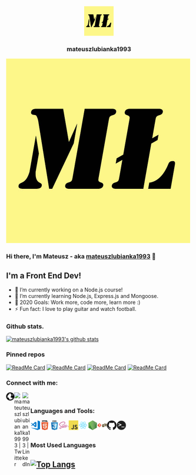 <br />
<p align="center">
  <a href="https://m-lubianka.netlify.app/">
    <img src="/img/portfolio-logo-1.jpg" alt="Logo" width="80" height="80">
  </a>

  <h3 align="center">mateuszlubianka1993</h3>
</p>

![My Logo](/img/portfolio-logo-1.jpg)

### Hi there, I'm Mateusz - aka [mateuszlubianka1993][website] 👋

<!-- [![Website](https://img.shields.io/website?label=mateuszlubianka1993.com&style=for-the-badge&url=https%3A%2F%2Fmateuszlubianka1993.com)](https://m-lubianka.netlify.app/) -->

## I'm a Front End Dev!

- 🔭 I’m currently working on a Node.js course!
- 🌱 I’m currently learning Node.js, Express.js and Mongoose.
- 🥅 2020 Goals: Work more, code more, learn more :)
- ⚡ Fun fact: I love to play guitar and watch football.

### Github stats.

[![mateuszlubianka1993's github stats](https://github-readme-stats.vercel.app/api?username=mateuszlubianka1993&theme=great-gatsby&show_icons=true)](https://github.com/mateuszlubianka1993)

### Pinned repos

[![ReadMe Card](https://github-readme-stats.vercel.app/api/pin/?username=mateuszlubianka1993&repo=weather-vue&theme=great-gatsby&show_icons=true)](https://github.com/mateuszlubianka1993/weather-vue)
[![ReadMe Card](https://github-readme-stats.vercel.app/api/pin/?username=mateuszlubianka1993&repo=Tic-tac-toe-js-game&theme=great-gatsby&show_icons=true)](https://github.com/mateuszlubianka1993/Tic-tac-toe-js-game)
[![ReadMe Card](https://github-readme-stats.vercel.app/api/pin/?username=mateuszlubianka1993&repo=books-vue&theme=great-gatsby&show_icons=true)](https://github.com/mateuszlubianka1993/books-vue)
[![ReadMe Card](https://github-readme-stats.vercel.app/api/pin/?username=mateuszlubianka1993&repo=shopping-list-js-v2&theme=great-gatsby&show_icons=true)](https://github.com/mateuszlubianka1993/shopping-list-js-v2)

### Connect with me:

[<img align="left" alt="mateuszlubianka1993.com" width="22px" src="https://raw.githubusercontent.com/iconic/open-iconic/master/svg/globe.svg" />][website]
[<img align="left" alt="mateuszlubianka1993 | Twitter" width="22px" src="https://cdn.jsdelivr.net/npm/simple-icons@v3/icons/twitter.svg" />][twitter]
[<img align="left" alt="mateuszlubianka1993 | LinkedIn" width="22px" src="https://cdn.jsdelivr.net/npm/simple-icons@v3/icons/linkedin.svg" />][linkedin]

<br />

### Languages and Tools:

<img align="left" alt="Visual Studio Code" width="26px" src="https://raw.githubusercontent.com/github/explore/80688e429a7d4ef2fca1e82350fe8e3517d3494d/topics/visual-studio-code/visual-studio-code.png" />
<img align="left" alt="HTML5" width="26px" src="https://raw.githubusercontent.com/github/explore/80688e429a7d4ef2fca1e82350fe8e3517d3494d/topics/html/html.png" />
<img align="left" alt="CSS3" width="26px" src="https://raw.githubusercontent.com/github/explore/80688e429a7d4ef2fca1e82350fe8e3517d3494d/topics/css/css.png" />
<img align="left" alt="Sass" width="26px" src="https://raw.githubusercontent.com/github/explore/80688e429a7d4ef2fca1e82350fe8e3517d3494d/topics/sass/sass.png" />
<img align="left" alt="JavaScript" width="26px" src="https://raw.githubusercontent.com/github/explore/80688e429a7d4ef2fca1e82350fe8e3517d3494d/topics/javascript/javascript.png" />
<img align="left" alt="React" width="26px" src="https://raw.githubusercontent.com/github/explore/80688e429a7d4ef2fca1e82350fe8e3517d3494d/topics/react/react.png" />
<img align="left" alt="Node.js" width="26px" src="https://raw.githubusercontent.com/github/explore/80688e429a7d4ef2fca1e82350fe8e3517d3494d/topics/nodejs/nodejs.png" />
<img align="left" alt="Git" width="26px" src="https://raw.githubusercontent.com/github/explore/80688e429a7d4ef2fca1e82350fe8e3517d3494d/topics/git/git.png" />
<img align="left" alt="GitHub" width="26px" src="https://raw.githubusercontent.com/github/explore/78df643247d429f6cc873026c0622819ad797942/topics/github/github.png" />
<img align="left" alt="Terminal" width="26px" src="https://raw.githubusercontent.com/github/explore/80688e429a7d4ef2fca1e82350fe8e3517d3494d/topics/terminal/terminal.png" />

<br />
<br />

### Most Used Languages

[![Top Langs](https://github-readme-stats.vercel.app/api/top-langs/?username=mateuszlubianka1993&theme=great-gatsby&show_icons=true)](https://github.com/mateuszlubianka1993)
---


[website]: https://m-lubianka.netlify.app/
[twitter]: https://twitter.com/Xiedzu
[linkedin]: https://www.linkedin.com/in/mateuszlubianka/
